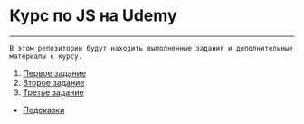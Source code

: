 # Курс по JS на Udemy
***
```
В этом репозитории будут находить выполненные задания и дополнительные материалы к курсу.
```

1. [Первое задание](https://github.com/OneDayOf/udemyjs/tree/master/hw_1)
2. [Второе задание](https://github.com/OneDayOf/udemyjs/tree/master/hw_2)
3. [Третье задание](https://github.com/OneDayOf/udemyjs/tree/master/hw_3)

* [Подсказки](https://github.com/OneDayOf/udemyjs/tree/master/cheets)